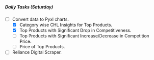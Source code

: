 ##### Daily Tasks (Saturday)
- [ ] Convert data to Pyxl charts.
	- [x] Category wise CHL Insights for Top Products.
	- [x] Top Products with Significant Drop in Competitiveness.
	- [ ] Top Products with Significant Increase/Decrease in Competition Price.
	- [ ] Price of Top Products.
- [ ] Reliance Digital Scraper.